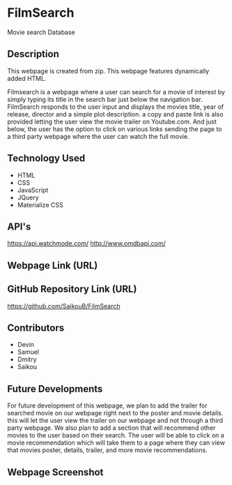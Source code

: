 # FilmSearch
Movie search Database

## Description
This webpage is created from zip. This webpage features dynamically added HTML.

Filmsearch is a webpage where a user can search for a movie of interest by simply typing its title in the search bar just below the navigation bar. FilmSearch responds to the user input and displays the movies title, year of release, director and a simple plot description. a copy and paste link is also provided letting the user view the movie trailer on Youtube.com. And just below, the user has the option to click on various links sending the page to a third party webpage where the user can watch the full movie. 

## Technology Used
- HTML
- CSS
- JavaScript
- JQuery
- Materialize CSS

## API's
https://api.watchmode.com/
http://www.omdbapi.com/

## Webpage Link (URL)


## GitHub Repository Link (URL)
https://github.com/SaikouB/FilmSearch

## Contributors
- Devin
- Samuel
- Dmitry
- Saikou

## Future Developments
For future development of this webpage, we plan to add the trailer for searched movie on our webpage right next to the poster and movie details. this will let the user view the trailer on our webpage and not through a third party webpage. We also plan to add a section that will recommend other movies to the user based on their search. The user will be able to click on a movie recommendation which will take them to a page where they can view that movies poster, details, trailer, and more movie recommendations.

## Webpage Screenshot
